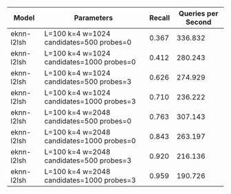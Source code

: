 |Model|Parameters|Recall|Queries per Second|
|---|---|---|---|
|eknn-l2lsh|L=100 k=4 w=1024 candidates=500 probes=0|0.367|336.832|
|eknn-l2lsh|L=100 k=4 w=1024 candidates=1000 probes=0|0.412|280.243|
|eknn-l2lsh|L=100 k=4 w=1024 candidates=500 probes=3|0.626|274.929|
|eknn-l2lsh|L=100 k=4 w=1024 candidates=1000 probes=3|0.710|236.222|
|eknn-l2lsh|L=100 k=4 w=2048 candidates=500 probes=0|0.763|307.143|
|eknn-l2lsh|L=100 k=4 w=2048 candidates=1000 probes=0|0.843|263.197|
|eknn-l2lsh|L=100 k=4 w=2048 candidates=500 probes=3|0.920|216.136|
|eknn-l2lsh|L=100 k=4 w=2048 candidates=1000 probes=3|0.959|190.726|
